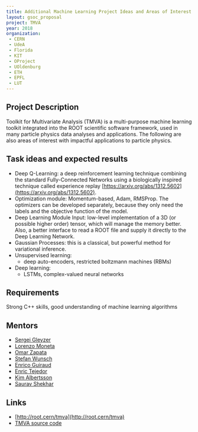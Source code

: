 ```yaml
---
title: Additional Machine Learning Project Ideas and Areas of Interest
layout: gsoc_proposal
project: TMVA
year: 2018
organization: 
 - CERN
 - UdeA
 - Florida 
 - KIT
 - OProject
 - UOldenburg
 - ETH
 - EPFL
 - LUT
---
```


## Project Description
Toolkit for Multivariate Analysis (TMVA) is a multi-purpose machine learning toolkit integrated into the ROOT scientific software framework, used in many particle physics data analyses and applications. The following are also areas of interest with impactful applications to particle physics.

## Task ideas and expected results
 * Deep Q-Learning: a deep reinforcement learning technique combining the standard Fully-Connected Networks using a biologically inspired technique called experience replay [https://arxiv.org/abs/1312.5602](https://arxiv.org/abs/1312.5602).
 * Optimization module: Momentum-based, Adam, RMSProp. The optimizers can be developed separately, because they only need the labels and the objective function of the model.
 * Deep Learning Module Input: low-level implementation of a 3D (or possible higher order) tensor, which will manage the memory better. Also, a better interface to read a ROOT file and supply it directly to the Deep Learning Network.
 * Gaussian Processes: this is a classical, but powerful method for variational inference.
 * Unsupervised learning:  
    * deep auto-encoders, restricted boltzmann machines (RBMs)  
 * Deep learning:   
    * LSTMs, complex-valued neural networks  

## Requirements
Strong C++ skills, good understanding of machine learning algorithms

## Mentors
* [Sergei Gleyzer](mailto:sft-gsoc@cern.ch?subject=Other%20Machine%20Learning%20Projects%20in%20TMVA) 
* [Lorenzo Moneta](mailto:sft-gsoc@cern.ch?subject=Other%20Machine%20Learning%20Projects%20in%20TMVA) 
* [Omar Zapata](mailto:sft-gsoc@cern.ch?subject=Other%20Machine%20Learning%20Projects%20in%20TMVA)
* [Stefan Wunsch](mailto:sft-gsoc@cern.ch?subject=Other%20Machine%20Learning%20Projects%20in%20TMVA)
* [Enrico Guiraud](mailto:sft-gsoc@cern.ch?subject=Other%20Machine%20Learning%20Projects%20in%20TMVA)
* [Enric Tejedor](mailto:sft-gsoc@cern.ch?subject=Other%20Machine%20Learning%20Projects%20in%20TMVA)
* [Kim Albertsson](mailto:sft-gsoc@cern.ch?subject=Other%20Machine%20Learning%20Projects%20in%20TMVA)
* [Saurav Shekhar](mailto:sft-gsoc@cern.ch?subject=Other%20Machine%20Learning%20Projects%20in%20TMVA)

## Links

  * [http://root.cern/tmva](http://root.cern/tmva)
  * [TMVA source code](https://github.com/root-mirror/root/tree/master/tmva)

